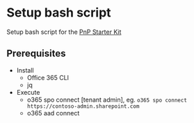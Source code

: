 # Setup bash script

Setup bash script for the [PnP Starter Kit](https://github.com/SharePoint/sp-starter-kit)

## Prerequisites

- Install
  - Office 365 CLI
  - jq
- Execute
  - o365 spo connect [tenant admin], eg. `o365 spo connect https://contoso-admin.sharepoint.com`
  - o365 aad connect